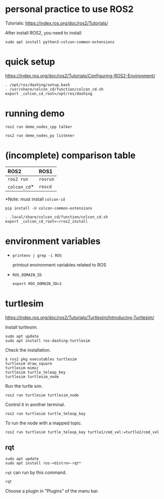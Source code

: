 # personal practice to use ROS2

Tutorials: https://index.ros.org/doc/ros2/Tutorials/

After install ROS2, you need to install
```
sudo apt install python3-colcon-common-extensions
```

# quick setup
https://index.ros.org/doc/ros2/Tutorials/Configuring-ROS2-Environment/

```
. /opt/ros/dashing/setup.bash
. /usr/share/colcon_cd/function/colcon_cd.sh
export _colcon_cd_root=/opt/ros/dashing
```

# running demo
```
ros2 run demo_nodes_cpp talker
```
```
ros2 run demo_nodes_py listener
```

# (incomplete) comparison table

| ROS2 | ROS1     |
| :------------- | :------------- |
| `ros2 run`  | `rosrun`|
| `colcon_cd`* | `roscd` |


\*Note: must install `colcon-cd`
```
pip install -U colcon-common-extensions
```
```
. .local/share/colcon_cd/function/colcon_cd.sh
export _colcon_cd_root=~/ros2_install
```

# environment variables

- `printenv | grep -i ROS`

  printout environment variables related to ROS

- `ROS_DOMAIN_ID`

  `export ROS_DOMAIN_ID=1`


# turtlesim
https://index.ros.org/doc/ros2/Tutorials/Turtlesim/Introducing-Turtlesim/

Install turtlesim.
```
sudo apt update
sudo apt install ros-dashing-turtlesim
```

Check the installation.
```
$ ros2 pkg executables turtlesim
turtlesim draw_square
turtlesim mimic
turtlesim turtle_teleop_key
turtlesim turtlesim_node
```

Run the turtle sim.
```
ros2 run turtlesim turtlesim_node
```

Control it in another terminal.
```
ros2 run turtlesim turtle_teleop_key
```

To run the node with a mapped topic.
```
ros2 run turtlesim turtle_teleop_key turtle1/cmd_vel:=turtle2/cmd_vel
```

## rqt
```
sudo apt update
sudo apt install ros-<distro>-rqt*
```

`rqt` can run by this command.
```
rqt
```
Choose a plugin in "Plugins" of the manu bar.
